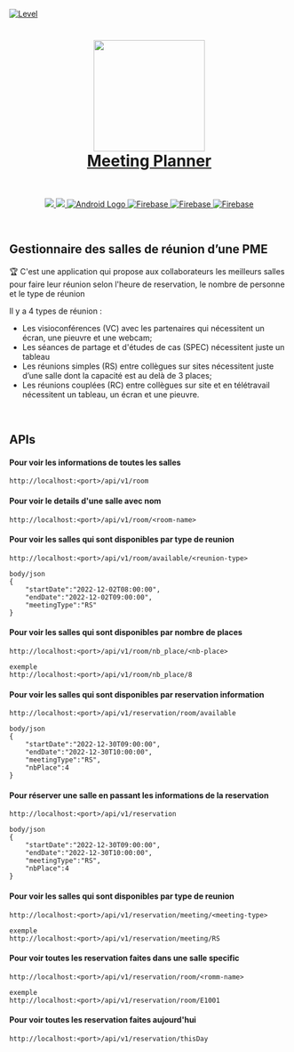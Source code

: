 [![Level](https://img.shields.io/badge/Level-Educational-green.svg?style=flat-square)](#contributors-)

<h1 align="center">
  <img src="https://cdn-images-1.medium.com/max/724/1*hKyTVR9bPKqgurtmgPcnFg@2x.png" style="width:200px;"/>
    <br>
  <a href="https://github.com/a-chikeb/Quiz_AndroidApp">
    Meeting Planner
  </a>
</h1>
<br>

<p align="center">
    <a href="#">
        <img src="https://img.shields.io/badge/Maven-da4b2a?style=for-the-badge&logo=maven&logoColor=white" />
    </a>
    <a href="#">
        <img src="https://img.shields.io/badge/Java-ED8B00?style=for-the-badge&logo=java&logoColor=white" />
    </a>
    <a href="#">
        <img src="https://img.shields.io/badge/SpringBoot-3DDC84?style=for-the-badge&logo=spring&logoColor=white" alt="Android Logo" />
    </a>
    <a href="#">
        <img src="https://img.shields.io/badge/PostgreSql-blue?style=for-the-badge&logo=postgresql&logoColor=white" alt="Firebase" />
    </a>
    <a href="#">
        <img src="https://img.shields.io/badge/Docker-white?style=for-the-badge&logo=docker&logoColor=4893cb" alt="Firebase" />
    </a>
<a href="#">
        <img src="https://img.shields.io/badge/sonarqube-4893cb?style=for-the-badge&logo=sonarqube&logoColor=white" alt="Firebase" />
    </a>
</p>
<br>

## Gestionnaire des salles de réunion d’une PME
🏆 C'est une application qui propose aux collaborateurs les meilleurs salles pour faire leur réunion selon
l'heure de reservation, le nombre de personne et le type de réunion

Il y a 4 types de réunion :
- Les visioconférences (VC) avec les partenaires qui nécessitent un écran, une
pieuvre et une webcam;
- Les séances de partage et d'études de cas (SPEC) nécessitent juste un
tableau
- Les réunions simples (RS) entre collègues sur sites nécessitent
juste d’une salle dont la capacité est au delà de 3 places;
- Les réunions couplées (RC) entre collègues sur site et en télétravail
nécessitent un tableau, un écran et une pieuvre.
<br>

## APIs
#### Pour voir les informations de toutes les salles

```
http://localhost:<port>/api/v1/room
```

#### Pour voir le details d'une salle avec nom

```
http://localhost:<port>/api/v1/room/<room-name>
```

#### Pour voir les salles qui sont disponibles par type de reunion

```
http://localhost:<port>/api/v1/room/available/<reunion-type>

body/json
{
    "startDate":"2022-12-02T08:00:00",
    "endDate":"2022-12-02T09:00:00",
    "meetingType":"RS"
}

```
#### Pour voir les salles qui sont disponibles par nombre de places

```
http://localhost:<port>/api/v1/room/nb_place/<nb-place>

exemple
http://localhost:<port>/api/v1/room/nb_place/8
```

#### Pour voir les salles qui sont disponibles par reservation information

```
http://localhost:<port>/api/v1/reservation/room/available

body/json
{
    "startDate":"2022-12-30T09:00:00",
    "endDate":"2022-12-30T10:00:00",
    "meetingType":"RS",
    "nbPlace":4
}
```


#### Pour réserver une salle en passant les informations de la reservation
```
http://localhost:<port>/api/v1/reservation

body/json
{
    "startDate":"2022-12-30T09:00:00",
    "endDate":"2022-12-30T10:00:00",
    "meetingType":"RS",
    "nbPlace":4
}
```

#### Pour voir les salles qui sont disponibles par type de reunion
```
http://localhost:<port>/api/v1/reservation/meeting/<meeting-type>

exemple
http://localhost:<port>/api/v1/reservation/meeting/RS
```

#### Pour voir toutes les reservation faites dans une salle specific
```
http://localhost:<port>/api/v1/reservation/room/<romm-name>

exemple
http://localhost:<port>/api/v1/reservation/room/E1001
```

#### Pour voir toutes les reservation faites aujourd'hui
```
http://localhost:<port>/api/v1/reservation/thisDay

```
